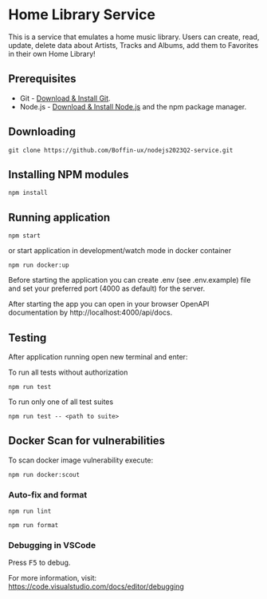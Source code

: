 # Home Library Service
This is a service that emulates a home music library. Users can create, read, update, delete data about Artists, Tracks and Albums, add them to Favorites in their own Home Library!

## Prerequisites

- Git - [Download & Install Git](https://git-scm.com/downloads).
- Node.js - [Download & Install Node.js](https://nodejs.org/en/download/) and the npm package manager.

## Downloading

```
git clone https://github.com/Boffin-ux/nodejs2023Q2-service.git

```

## Installing NPM modules

```
npm install
```

## Running application

```
npm start
```
or start application in development/watch mode in docker container

```
npm run docker:up
```

Before starting the application you can create .env (see .env.example) file and set your preferred port (4000 as default) for the server.

After starting the app you can open in your browser OpenAPI documentation by http://localhost:4000/api/docs.


## Testing

After application running open new terminal and enter:

To run all tests without authorization

```
npm run test
```

To run only one of all test suites

```
npm run test -- <path to suite>
```
## Docker Scan for vulnerabilities
To scan docker image vulnerability execute:

```
npm run docker:scout
```


### Auto-fix and format

```
npm run lint
```

```
npm run format
```

### Debugging in VSCode

Press <kbd>F5</kbd> to debug.

For more information, visit: https://code.visualstudio.com/docs/editor/debugging
